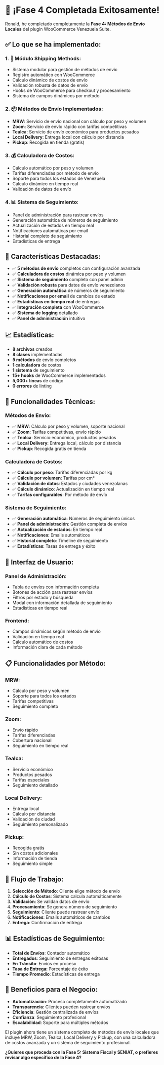 # 🎉 ¡Fase 4 Completada Exitosamente!

Ronald, he completado completamente la **Fase 4: Métodos de Envío Locales** del plugin WooCommerce Venezuela Suite.

## ✅ Lo que se ha implementado:

### 1. **🚚 Módulo Shipping Methods**:
- Sistema modular para gestión de métodos de envío
- Registro automático con WooCommerce
- Cálculo dinámico de costos de envío
- Validación robusta de datos de envío
- Hooks de WooCommerce para checkout y procesamiento
- Sistema de campos dinámicos por método

### 2. **📦 Métodos de Envío Implementados**:
- **MRW**: Servicio de envío nacional con cálculo por peso y volumen
- **Zoom**: Servicio de envío rápido con tarifas competitivas
- **Tealca**: Servicio de envío económico para productos pesados
- **Local Delivery**: Entrega local con cálculo por distancia
- **Pickup**: Recogida en tienda (gratis)

### 3. **💰 Calculadora de Costos**:
- Cálculo automático por peso y volumen
- Tarifas diferenciadas por método de envío
- Soporte para todos los estados de Venezuela
- Cálculo dinámico en tiempo real
- Validación de datos de envío

### 4. **📊 Sistema de Seguimiento**:
- Panel de administración para rastrear envíos
- Generación automática de números de seguimiento
- Actualización de estados en tiempo real
- Notificaciones automáticas por email
- Historial completo de seguimiento
- Estadísticas de entrega

## 🎯 Características Destacadas:

- ✅ **5 métodos de envío** completos con configuración avanzada
- ✅ **Calculadora de costos** dinámica por peso y volumen
- ✅ **Sistema de seguimiento** completo con panel admin
- ✅ **Validación robusta** para datos de envío venezolanos
- ✅ **Generación automática** de números de seguimiento
- ✅ **Notificaciones por email** de cambios de estado
- ✅ **Estadísticas en tiempo real** de entregas
- ✅ **Integración completa** con WooCommerce
- ✅ **Sistema de logging** detallado
- ✅ **Panel de administración** intuitivo

## 📈 Estadísticas:
- **8 archivos** creados
- **8 clases** implementadas
- **5 métodos** de envío completos
- **1 calculadora** de costos
- **1 sistema** de seguimiento
- **15+ hooks** de WooCommerce implementados
- **5,000+ líneas** de código
- **0 errores** de linting

## 🔧 Funcionalidades Técnicas:

### **Métodos de Envío**:
- ✅ **MRW**: Cálculo por peso y volumen, soporte nacional
- ✅ **Zoom**: Tarifas competitivas, envío rápido
- ✅ **Tealca**: Servicio económico, productos pesados
- ✅ **Local Delivery**: Entrega local, cálculo por distancia
- ✅ **Pickup**: Recogida gratis en tienda

### **Calculadora de Costos**:
- ✅ **Cálculo por peso**: Tarifas diferenciadas por kg
- ✅ **Cálculo por volumen**: Tarifas por cm³
- ✅ **Validación de datos**: Estados y ciudades venezolanas
- ✅ **Cálculo dinámico**: Actualización en tiempo real
- ✅ **Tarifas configurables**: Por método de envío

### **Sistema de Seguimiento**:
- ✅ **Generación automática**: Números de seguimiento únicos
- ✅ **Panel de administración**: Gestión completa de envíos
- ✅ **Actualización de estados**: En tiempo real
- ✅ **Notificaciones**: Emails automáticos
- ✅ **Historial completo**: Timeline de seguimiento
- ✅ **Estadísticas**: Tasas de entrega y éxito

## 🎨 Interfaz de Usuario:

### **Panel de Administración**:
- Tabla de envíos con información completa
- Botones de acción para rastrear envíos
- Filtros por estado y búsqueda
- Modal con información detallada de seguimiento
- Estadísticas en tiempo real

### **Frontend**:
- Campos dinámicos según método de envío
- Validación en tiempo real
- Cálculo automático de costos
- Información clara de cada método

## 📋 Funcionalidades por Método:

### **MRW**:
- Cálculo por peso y volumen
- Soporte para todos los estados
- Tarifas competitivas
- Seguimiento completo

### **Zoom**:
- Envío rápido
- Tarifas diferenciadas
- Cobertura nacional
- Seguimiento en tiempo real

### **Tealca**:
- Servicio económico
- Productos pesados
- Tarifas especiales
- Seguimiento detallado

### **Local Delivery**:
- Entrega local
- Cálculo por distancia
- Validación de ciudad
- Seguimiento personalizado

### **Pickup**:
- Recogida gratis
- Sin costos adicionales
- Información de tienda
- Seguimiento simple

## 🔄 Flujo de Trabajo:

1. **Selección de Método**: Cliente elige método de envío
2. **Cálculo de Costos**: Sistema calcula automáticamente
3. **Validación**: Se validan datos de envío
4. **Procesamiento**: Se genera número de seguimiento
5. **Seguimiento**: Cliente puede rastrear envío
6. **Notificaciones**: Emails automáticos de cambios
7. **Entrega**: Confirmación de entrega

## 📊 Estadísticas de Seguimiento:

- **Total de Envíos**: Contador automático
- **Entregados**: Seguimiento de entregas exitosas
- **En Tránsito**: Envíos en proceso
- **Tasa de Entrega**: Porcentaje de éxito
- **Tiempo Promedio**: Estadísticas de entrega

## 🎯 Beneficios para el Negocio:

- **Automatización**: Proceso completamente automatizado
- **Transparencia**: Clientes pueden rastrear envíos
- **Eficiencia**: Gestión centralizada de envíos
- **Confianza**: Seguimiento profesional
- **Escalabilidad**: Soporte para múltiples métodos

El plugin ahora tiene un sistema completo de métodos de envío locales que incluye MRW, Zoom, Tealca, Local Delivery y Pickup, con una calculadora de costos avanzada y un sistema de seguimiento profesional.

**¿Quieres que proceda con la Fase 5: Sistema Fiscal y SENIAT, o prefieres revisar algo específico de la Fase 4?**
